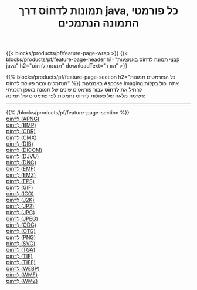 ﻿---
title: תמונות לִדחוֹס דרך java, כל פורמטי התמונה הנתמכים 
weight: 3920
url: /he/java/compress 
lang: he
langdirlevel: 2
locales: zh-hans,ja,it,ru,de,es,fr,nl,id,lt,pl,pt,vi,tr,ko,zh-hant,ar,hi,th,sv,cs,uk,he
description: באמצעות Aspose.Imaging תוכל בקלות לִדחוֹס תמונות באמצעות java
---

{{< blocks/products/pf/feature-page-wrap >}}
{{< blocks/products/pf/feature-page-header h1="קבצי תמונה לִדחוֹס באמצעות java" h2="תמונות לִדחוֹס" downloadText="הורד" >}}


{{% blocks/products/pf/feature-page-section  h2="כל הפורמטים  תמונות הנתמכים עבור פעולת לִדחוֹס" %}}
באמצעות Aspose.Imaging אתה יכול בקלות להחיל את **לִדחוֹס** עבור פורמטים שונים של תמונה באופן תוכניתי
<br/>
רשימה מלאה של פעולות לִדחוֹס נתמכות לפי פורמטים של תמונה:
<hr/>
{{% /blocks/products/pf/feature-page-section %}}
<div class="container-fluid productfamilypage bg-gray">
    <div class="convertypes bg-gray agp-content section">
        <div class="container">
		<div class="row other-converters">
		    <div class='col-md-2 other-converter remove-lp remove-rp'><a href="/imaging/he/java/compress/apng" >לִדחוֹס (APNG)</a></div><div class='col-md-2 other-converter remove-lp remove-rp'><a href="/imaging/he/java/compress/bmp" >לִדחוֹס (BMP)</a></div><div class='col-md-2 other-converter remove-lp remove-rp'><a href="/imaging/he/java/compress/cdr" >לִדחוֹס (CDR)</a></div><div class='col-md-2 other-converter remove-lp remove-rp'><a href="/imaging/he/java/compress/cmx" >לִדחוֹס (CMX)</a></div><div class='col-md-2 other-converter remove-lp remove-rp'><a href="/imaging/he/java/compress/dib" >לִדחוֹס (DIB)</a></div><div class='col-md-2 other-converter remove-lp remove-rp'><a href="/imaging/he/java/compress/dicom" >לִדחוֹס (DICOM)</a></div><div class='col-md-2 other-converter remove-lp remove-rp'><a href="/imaging/he/java/compress/djvu" >לִדחוֹס (DJVU)</a></div><div class='col-md-2 other-converter remove-lp remove-rp'><a href="/imaging/he/java/compress/dng" >לִדחוֹס (DNG)</a></div><div class='col-md-2 other-converter remove-lp remove-rp'><a href="/imaging/he/java/compress/emf" >לִדחוֹס (EMF)</a></div><div class='col-md-2 other-converter remove-lp remove-rp'><a href="/imaging/he/java/compress/emz" >לִדחוֹס (EMZ)</a></div><div class='col-md-2 other-converter remove-lp remove-rp'><a href="/imaging/he/java/compress/eps" >לִדחוֹס (EPS)</a></div><div class='col-md-2 other-converter remove-lp remove-rp'><a href="/imaging/he/java/compress/gif" >לִדחוֹס (GIF)</a></div><div class='col-md-2 other-converter remove-lp remove-rp'><a href="/imaging/he/java/compress/ico" >לִדחוֹס (ICO)</a></div><div class='col-md-2 other-converter remove-lp remove-rp'><a href="/imaging/he/java/compress/j2k" >לִדחוֹס (J2K)</a></div><div class='col-md-2 other-converter remove-lp remove-rp'><a href="/imaging/he/java/compress/jp2" >לִדחוֹס (JP2)</a></div><div class='col-md-2 other-converter remove-lp remove-rp'><a href="/imaging/he/java/compress/jpg" >לִדחוֹס (JPG)</a></div><div class='col-md-2 other-converter remove-lp remove-rp'><a href="/imaging/he/java/compress/jpeg" >לִדחוֹס (JPEG)</a></div><div class='col-md-2 other-converter remove-lp remove-rp'><a href="/imaging/he/java/compress/odg" >לִדחוֹס (ODG)</a></div><div class='col-md-2 other-converter remove-lp remove-rp'><a href="/imaging/he/java/compress/otg" >לִדחוֹס (OTG)</a></div><div class='col-md-2 other-converter remove-lp remove-rp'><a href="/imaging/he/java/compress/png" >לִדחוֹס (PNG)</a></div><div class='col-md-2 other-converter remove-lp remove-rp'><a href="/imaging/he/java/compress/svg" >לִדחוֹס (SVG)</a></div><div class='col-md-2 other-converter remove-lp remove-rp'><a href="/imaging/he/java/compress/tga" >לִדחוֹס (TGA)</a></div><div class='col-md-2 other-converter remove-lp remove-rp'><a href="/imaging/he/java/compress/tif" >לִדחוֹס (TIF)</a></div><div class='col-md-2 other-converter remove-lp remove-rp'><a href="/imaging/he/java/compress/tiff" >לִדחוֹס (TIFF)</a></div><div class='col-md-2 other-converter remove-lp remove-rp'><a href="/imaging/he/java/compress/webp" >לִדחוֹס (WEBP)</a></div><div class='col-md-2 other-converter remove-lp remove-rp'><a href="/imaging/he/java/compress/wmf" >לִדחוֹס (WMF)</a></div><div class='col-md-2 other-converter remove-lp remove-rp'><a href="/imaging/he/java/compress/wmz" >לִדחוֹס (WMZ)</a></div>
                </div>
        </div>
    </div>
</div>
<br/>
